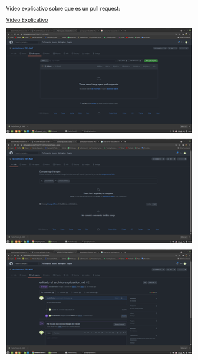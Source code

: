 <p>Video explicativo sobre que es un pull request: </p>

<a href="https://www.youtube.com/watch?v=For9VtrQx58">Video Explicativo</a>

![Screenshot](pullrequest1.png)

![Screenshot](pullrequest2.png)

![Screenshot](pullrequest3.png)

